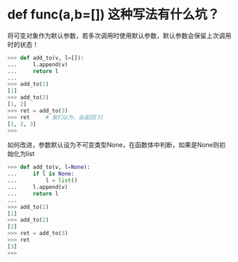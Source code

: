 
# def func(a,b=[]) 这种写法有什么坑？

将可变对象作为默认参数，若多次调用时使用默认参数，默认参数会保留上次调用时的状态！
```py
>>> def add_to(v, l=[]):
...     l.append(v)
...     return l
...
>>> add_to(1)
[1]
>>> add_to(2)
[1, 2]
>>> ret = add_to(3)
>>> ret     # 我们以为，会返回[3]
[1, 2, 3]
>>>
```

如何改进，参数默认设为不可变类型None，在函数体中判断，如果是None则初始化为list
```py
>>> def add_to(v, l=None):
...     if l is None:
...         l = list()
...     l.append(v)
...     return l
...
>>> add_to(1)
[1]
>>> add_to(2)
[2]
>>> ret = add_to(3)
>>> ret
[3]
>>>
```